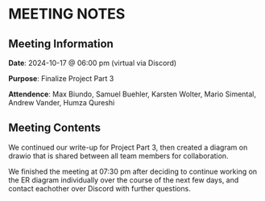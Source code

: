# MEETING NOTES

## Meeting Information

**Date**: 2024-10-17 @ 06:00 pm (virtual via Discord)

**Purpose**: Finalize Project Part 3

**Attendence**: Max Biundo, Samuel Buehler, Karsten Wolter, Mario Simental, Andrew Vander, Humza Qureshi

## Meeting Contents

We continued our write-up for Project Part 3, then created a diagram on drawio that is shared between all team members for collaboration.

We finished the meeting at 07:30 pm after deciding to continue working on the ER diagram individually over the course of the next few days, and contact eachother over Discord with further questions.

